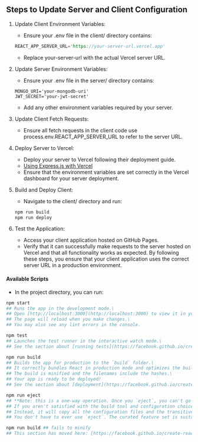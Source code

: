 ## Steps to Update Server and Client Configuration

1. Update Client Environment Variables:

   - Ensure your .env file in the client/ directory contains:
   ```rust
   REACT_APP_SERVER_URL='https://your-server-url.vercel.app'
   ```
   - Replace your-server-url with the actual Vercel server URL.

2. Update Server Environment Variables:

   - Ensure your .env file in the server/ directory contains:
   ```arduino
   MONGO_URI='your-mongodb-uri'
   JWT_SECRET='your-jwt-secret'
   ```
   - Add any other environment variables required by your server.

3. Update Client Fetch Requests:

   - Ensure all fetch requests in the client code use process.env.REACT_APP_SERVER_URL to refer to the server URL.

4. Deploy Server to Vercel:

   - Deploy your server to Vercel following their deployment guide.
   - [Using Express.js with Vercel](https://vercel.com/guides/using-express-with-vercel)
   - Ensure that the environment variables are set correctly in the Vercel dashboard for your server deployment.

5. Build and Deploy Client:

   - Navigate to the client/ directory and run:
   ```bash
   npm run build
   npm run deploy
   ```

6. Test the Application:

   - Access your client application hosted on GitHub Pages.
   - Verify that it can successfully make requests to the server hosted on Vercel and that all functionality works as expected.
By following these steps, you ensure that your client application uses the correct server URL in a production environment.


#### Available Scripts

 - In the project directory, you can run:

```bash
npm start
## Runs the app in the development mode.\
## Open [http://localhost:3000](http://localhost:3000) to view it in your browser.
## The page will reload when you make changes.\
## You may also see any lint errors in the console.

npm test
## Launches the test runner in the interactive watch mode.\
## See the section about [running tests](https://facebook.github.io/create-react-app/docs/running-tests) for more information.

npm run build
## Builds the app for production to the `build` folder.\
## It correctly bundles React in production mode and optimizes the build for the best performance.
## The build is minified and the filenames include the hashes.\
## Your app is ready to be deployed!
## See the section about [deployment](https://facebook.github.io/create-react-app/docs/deployment) for more information.

npm run eject
## **Note: this is a one-way operation. Once you `eject`, you can't go back!**
## If you aren't satisfied with the build tool and configuration choices, you can `eject` at any time. This command will remove the single build dependency from your project.
## Instead, it will copy all the configuration files and the transitive dependencies (webpack, Babel, ESLint, etc) right into your project so you have full control over them. All of the commands except `eject` will still work, but they will point to the copied scripts so you can tweak them. At this point you're on your own.
## You don't have to ever use `eject`. The curated feature set is suitable for small and middle deployments, and you shouldn't feel obligated to use this feature. However we understand that this tool wouldn't be useful if you couldn't customize it when you are ready for it.

npm run build ## fails to minify
## This section has moved here: [https://facebook.github.io/create-react-app/docs/troubleshooting#npm-run-build-fails-to-minify](https://facebook.github.io/create-react-app/docs/troubleshooting#npm-run-build-fails-to-minify)
